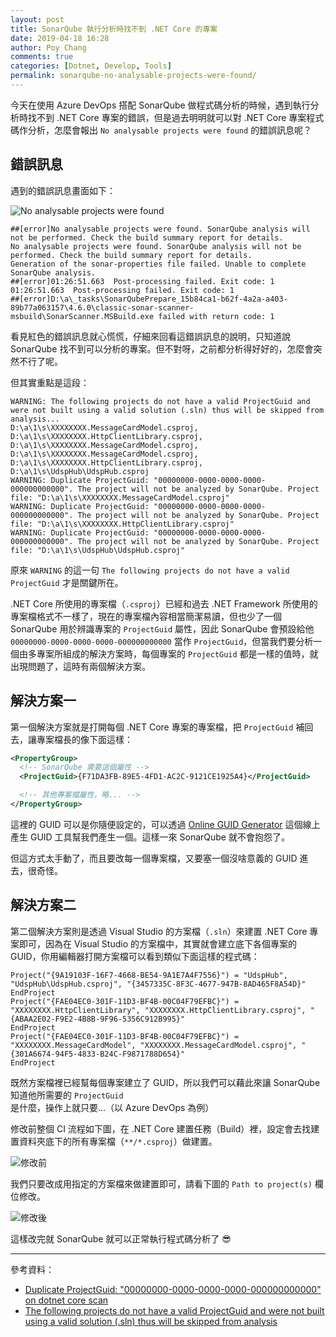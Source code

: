 ```yaml
---
layout: post
title: SonarQube 執行分析時找不到 .NET Core 的專案
date: 2019-04-18 16:28
author: Poy Chang
comments: true
categories: [Dotnet, Develop, Tools]
permalink: sonarqube-no-analysable-projects-were-found/
---
```


今天在使用 Azure DevOps 搭配 SonarQube 做程式碼分析的時候，遇到執行分析時找不到 .NET Core 專案的錯誤，但是過去明明就可以對 .NET Core 專案程式碼作分析，怎麼會報出 `No analysable projects were found` 的錯誤訊息呢？

## 錯誤訊息

遇到的錯誤訊息畫面如下：

![No analysable projects were found](https://i.imgur.com/tpsvArM.png)

```log
##[error]No analysable projects were found. SonarQube analysis will not be performed. Check the build summary report for details.
No analysable projects were found. SonarQube analysis will not be performed. Check the build summary report for details.
Generation of the sonar-properties file failed. Unable to complete SonarQube analysis.
##[error]01:26:51.663  Post-processing failed. Exit code: 1
01:26:51.663  Post-processing failed. Exit code: 1
##[error]D:\a\_tasks\SonarQubePrepare_15b84ca1-b62f-4a2a-a403-89b77a063157\4.6.0\classic-sonar-scanner-msbuild\SonarScanner.MSBuild.exe failed with return code: 1
```

看見紅色的錯誤訊息就心慌慌，仔細來回看這錯誤訊息的說明，只知道說 SonarQube 找不到可以分析的專案。但不對呀，之前都分析得好好的，怎麼會突然不行了呢。

但其實重點是這段：

```log
WARNING: The following projects do not have a valid ProjectGuid and were not built using a valid solution (.sln) thus will be skipped from analysis...
D:\a\1\s\XXXXXXXX.MessageCardModel.csproj, D:\a\1\s\XXXXXXXX.HttpClientLibrary.csproj, D:\a\1\s\XXXXXXXX.MessageCardModel.csproj, D:\a\1\s\XXXXXXXX.MessageCardModel.csproj, D:\a\1\s\XXXXXXXX.HttpClientLibrary.csproj, D:\a\1\s\UdspHub\UdspHub.csproj
WARNING: Duplicate ProjectGuid: "00000000-0000-0000-0000-000000000000". The project will not be analyzed by SonarQube. Project file: "D:\a\1\s\XXXXXXXX.MessageCardModel.csproj"
WARNING: Duplicate ProjectGuid: "00000000-0000-0000-0000-000000000000". The project will not be analyzed by SonarQube. Project file: "D:\a\1\s\XXXXXXXX.HttpClientLibrary.csproj"
WARNING: Duplicate ProjectGuid: "00000000-0000-0000-0000-000000000000". The project will not be analyzed by SonarQube. Project file: "D:\a\1\s\UdspHub\UdspHub.csproj"
```

原來 `WARNING` 的這一句 `The following projects do not have a valid ProjectGuid` 才是關鍵所在。

.NET Core 所使用的專案檔（`.csproj`）已經和過去 .NET Framework 所使用的專案檔格式不一樣了，現在的專案檔內容相當簡潔易讀，但也少了一個 SonarQube 用於辨識專案的 `ProjectGuid` 屬性，因此 SonarQube 會預設給他 `00000000-0000-0000-0000-000000000000` 當作 `ProjectGuid`，但當我們要分析一個由多專案所組成的解決方案時，每個專案的 `ProjectGuid` 都是一樣的值時，就出現問題了，這時有兩個解決方案。

## 解決方案一

第一個解決方案就是打開每個 .NET Core 專案的專案檔，把 `ProjectGuid` 補回去，讓專案檔長的像下面這樣：

```xml
<PropertyGroup>
  <!-- SonarQube 需要這個屬性 -->
  <ProjectGuid>{F71DA3FB-89E5-4FD1-AC2C-9121CE1925A4}</ProjectGuid>

  <!-- 其他專案檔屬性，略... -->
</PropertyGroup>
```

這裡的 GUID 可以是你隨便設定的，可以透過 [Online GUID Generator](https://www.guidgenerator.com/online-guid-generator.aspx) 這個線上產生 GUID 工具幫我們產生一個。這樣一來 SonarQube 就不會抱怨了。

但這方式太手動了，而且要改每一個專案檔，又要塞一個沒啥意義的 GUID 進去，很奇怪。

## 解決方案二

第二個解決方案則是透過 Visual Studio 的方案檔（`.sln`）來建置 .NET Core 專案即可，因為在 Visual Studio 的方案檔中，其實就會建立底下各個專案的 GUID，你用編輯器打開方案檔可以看到類似下面這樣的程式碼：

```
Project("{9A19103F-16F7-4668-BE54-9A1E7A4F7556}") = "UdspHub", "UdspHub\UdspHub.csproj", "{3457335C-8F3C-4677-947B-8AD465F8A54D}"
EndProject
Project("{FAE04EC0-301F-11D3-BF4B-00C04F79EFBC}") = "XXXXXXXX.HttpClientLibrary", "XXXXXXXX.HttpClientLibrary.csproj", "{ABAA2E02-F9E2-4B8B-9F96-5356C912B995}"
EndProject
Project("{FAE04EC0-301F-11D3-BF4B-00C04F79EFBC}") = "XXXXXXXX.MessageCardModel", "XXXXXXXX.MessageCardModel.csproj", "{301A6674-94F5-4833-B24C-F9871788D654}"
EndProject
```

既然方案檔裡已經幫每個專案建立了 GUID，所以我們可以藉此來讓 SonarQube 知道他所需要的 `ProjectGuid` 是什麼，操作上就只要...（以 Azure DevOps 為例）

修改前整個 CI 流程如下圖，在 .NET Core 建置任務（Build）裡，設定會去找建置資料夾底下的所有專案檔（`**/*.csproj`）做建置。

![修改前](https://i.imgur.com/oCLgqNN.png)

我們只要改成用指定的方案檔來做建置即可，請看下圖的 `Path to project(s)` 欄位修改。

![修改後](https://i.imgur.com/ejpiAuE.png)

這樣改完就 SonarQube 就可以正常執行程式碼分析了 😎

----------

參考資料：

* [Duplicate ProjectGuid: "00000000-0000-0000-0000-000000000000" on dotnet core scan](https://community.sonarsource.com/t/duplicate-projectguid-00000000-0000-0000-0000-000000000000-on-dotnet-core-scan/4804/2)
* [The following projects do not have a valid ProjectGuid and were not built using a valid solution (.sln) thus will be skipped from analysis](https://stackoverflow.com/questions/50479716/the-following-projects-do-not-have-a-valid-projectguid-and-were-not-built-using)
